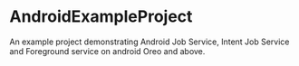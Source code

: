 # AndroidExampleProject

An example project demonstrating Android Job Service, Intent Job Service and Foreground service on android Oreo and above.